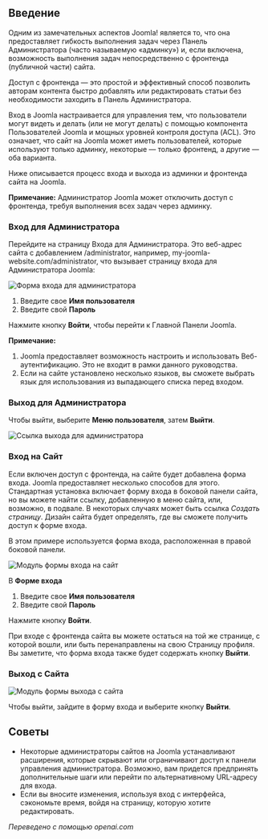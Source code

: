 <!-- Filename: J4.x:Logging_in_to_Joomla / Display title: Вход в Joomla  -->

## Введение

Одним из замечательных аспектов Joomla! является то, что она предоставляет гибкость выполнения задач через Панель Администратора (часто называемую «админку») и, если включена, возможность выполнения задач непосредственно с фронтенда (публичной части) сайта.

Доступ с фронтенда — это простой и эффективный способ позволить авторам контента быстро добавлять или редактировать статьи без необходимости заходить в Панель Администратора.

Вход в Joomla настраивается для управления тем, что пользователи могут видеть и делать (или не могут делать) с помощью компонента Пользователей Joomla и мощных уровней контроля доступа (ACL). Это означает, что сайт на Joomla может иметь пользователей, которые используют только админку, некоторые — только фронтенд, а другие — оба варианта.

Ниже описывается процесс входа и выхода из админки и фронтенда сайта на Joomla.

**Примечание:** Администратор Joomla может отключить доступ с фронтенда, требуя выполнения всех задач через админку.

### Вход для Администратора

Перейдите на страницу Входа для Администратора. Это веб-адрес сайта с добавлением /administrator, например, my-joomla-website.com/administrator, что вызывает страницу входа для Администратора Joomla:

![Форма входа для администратора](../../../en/images/getting-started/logging-in-to-joomla-administrator-login-form.png)

1. Введите свое **Имя пользователя**
2. Введите свой **Пароль**

Нажмите кнопку **Войти**, чтобы перейти к Главной Панели Joomla.

**Примечание:**

1. Joomla предоставляет возможность настроить и использовать Веб-аутентификацию. Это не входит в рамки данного руководства.
2. Если на сайте установлено несколько языков, вы сможете выбрать язык для использования из выпадающего списка перед входом.

### Выход для Администратора

Чтобы выйти, выберите **Меню пользователя**, затем **Выйти**.

![Ссылка выхода для администратора](../../../en/images/getting-started/logging-in-to-joomla-logout-link.png)

### Вход на Сайт

Если включен доступ с фронтенда, на сайте будет добавлена форма входа. Joomla предоставляет несколько способов для этого. Стандартная установка включает форму входа в боковой панели сайта, но вы можете найти ссылку, добавленную в меню сайта, или, возможно, в подвале. В некоторых случаях может быть ссылка *Создать страницу*. Дизайн сайта будет определять, где вы сможете получить доступ к форме входа.

В этом примере используется форма входа, расположенная в правой боковой панели.

![Модуль формы входа на сайт](../../../en/images/getting-started/logging-in-to-joomla-site-login-form.png)

В **Форме входа**

1. Введите свое **Имя пользователя**
2. Введите свой **Пароль**

Нажмите кнопку **Войти**.

При входе с фронтенда сайта вы можете остаться на той же странице, с которой вошли, или быть перенаправлены на свою Страницу профиля. Вы заметите, что форма входа также будет содержать кнопку **Выйти**.

### Выход с Сайта

![Модуль формы выхода с сайта](../../../en/images/getting-started/logging-in-to-joomla-site-logout-form.png)

Чтобы выйти, зайдите в форму входа и выберите кнопку **Выйти**.  

## Советы

- Некоторые администраторы сайтов на Joomla устанавливают расширения, которые скрывают или ограничивают доступ к панели управления администратора. Возможно, вам придется предпринять дополнительные шаги или перейти по альтернативному URL-адресу для входа.
- Если вы вносите изменения, используя вход с интерфейса, сэкономьте время, войдя на страницу, которую хотите редактировать.

*Переведено с помощью openai.com*

